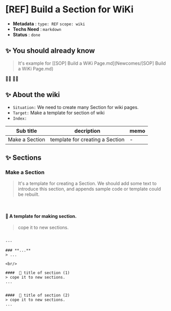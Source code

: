 # [REF] Build a Section for WiKi

- **Metadata** : `type: REF` `scope: wiki` 
- **Techs Need** : `markdown` 
- **Status** : `done`

## ✨ You should already know

> It's example for [[SOP] Build a WiKi Page.md](Newcomes/[SOP] Build a WiKi Page.md)

👩‍💻 👨‍💻

## ✨ About the wiki

- `Situation:`  We need to create many Section for wiki pages. 
- `Target:`  Make a template for section of wiki
- `Index:`

| Sub title | decription | memo |
| ------ | ------ | ------ |
| Make a Section | template for creating a Section | - |


## ✨  Sections


### **Make a Section**
> It's a template for creating a Section.
> We should add some text to introduce this section, and appends sample code or template could be rebuilt. 

<br/>

#### 📝 A template for making section.
> cope it to new sections.
```

---

### **...**
> ...

<br/>

####  📝 title of section (1)
> cope it to new sections.
...


####  📝 title of section (2)
> cope it to new sections.
...


```
